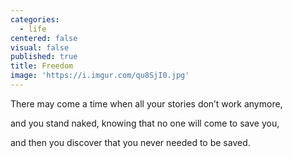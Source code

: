 ```yaml
---
categories:
  - life
centered: false
visual: false
published: true
title: Freedom
image: 'https://i.imgur.com/qu8SjI0.jpg'
---
```

There may come a time
when all your stories
don’t work anymore,

and you stand naked,
knowing that no one
will come to save you,

and then you discover
that you never needed 
to be saved.
